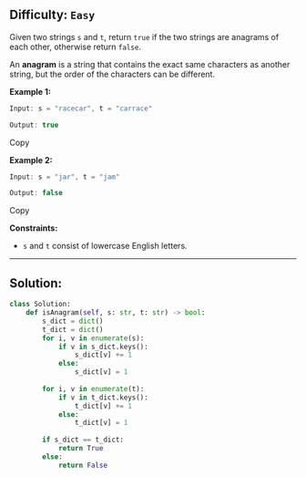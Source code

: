 ## Difficulty: `Easy`

Given two strings `s` and `t`, return `true` if the two strings are anagrams of each other, otherwise return `false`.

An **anagram** is a string that contains the exact same characters as another string, but the order of the characters can be different.

**Example 1:**

```java
Input: s = "racecar", t = "carrace"

Output: true
```

Copy

**Example 2:**

```java
Input: s = "jar", t = "jam"

Output: false
```

Copy

**Constraints:**

- `s` and `t` consist of lowercase English letters.
---
## Solution:
```python
class Solution:
	def isAnagram(self, s: str, t: str) -> bool:
		s_dict = dict()
		t_dict = dict()
		for i, v in enumerate(s):
			if v in s_dict.keys():
				s_dict[v] += 1
			else:
				s_dict[v] = 1
				
		for i, v in enumerate(t):
			if v in t_dict.keys():
				t_dict[v] += 1
			else:
				t_dict[v] = 1
				
		if s_dict == t_dict:
			return True
		else:
			return False
```